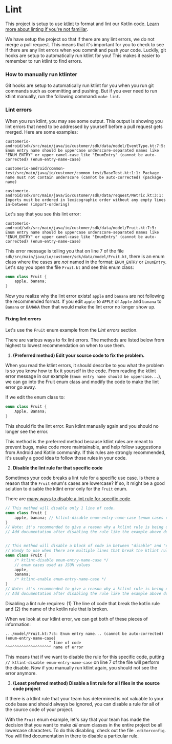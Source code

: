 # Lint

This project is setup to use [ktlint](https://ktlint.github.io/) to format and lint our Kotlin
code. [Learn more about linting if you're not familiar](https://stackoverflow.com/questions/8503559/what-is-linting).

We have setup the project so that if there are any lint errors, we do not merge a pull request. This
means that it's important for you to check to see if there are any lint errors when you commit and
push your code. Luckily, git hooks are setup to automatically run ktlint for you! This makes it
easier to remember to run ktlint to find errors.

### How to manually run ktlinter

Git hooks are setup to automatically run ktlint for you when you run git commands such as committing
and pushing. But if you ever need to run ktlint manually, run the following command: `make lint`.

### Lint errors

When you run ktlint, you may see some output. This output is showing you lint errors that need to be
addressed by yourself before a pull request gets merged. Here are some examples:

```
customerio-android/sdk/src/main/java/io/customer/sdk/data/model/EventType.kt:7:5: Enum entry name should be uppercase underscore-separated names like "ENUM_ENTRY" or upper camel-case like "EnumEntry" (cannot be auto-corrected) (enum-entry-name-case)

customerio-android/common-test/src/main/java/io/customer/common_test/BaseTest.kt:1:1: Package name must not contain underscore (cannot be auto-corrected) (package-name)

customerio-android/sdk/src/main/java/io/customer/sdk/data/request/Metric.kt:3:1: Imports must be ordered in lexicographic order without any empty lines in-between (import-ordering)
```

Let's say that you see this lint error:

```
customerio-android/sdk/src/main/java/io/customer/sdk/data/model/Fruit.kt:7:5: Enum entry name should be uppercase underscore-separated names like "ENUM_ENTRY" or upper camel-case like "EnumEntry" (cannot be auto-corrected) (enum-entry-name-case)
```

This error message is telling you that on line 7 of the
file `sdk/src/main/java/io/customer/sdk/data/model/Fruit.kt`, there is an enum class where the cases
are *not* named in the format: `ENUM_ENTRY` or `EnumEntry`. Let's say you open the file `Fruit.kt`
and see this enum class:

```kotlin
enum class Fruit {
    apple, banana;
}
```

Now you realize why the lint error exists! `apple` and `banana` are not following the recommended
format. If you edit `apple` to `APPLE` or `Apple` and `banana` to `Banana` or `BANANA` then that
would make the lint error no longer show up.

#### Fixing lint errors

Let's use the `Fruit` enum example from the *Lint errors* section.

There are various ways to fix lint errors. The methods are listed below from highest to lowest
recommendation on when to use them.

1. **(Preferred method) Edit your source code to fix the problem.**

When you read the ktlint errors, it should describe to you what the problem is so you know how to
fix it yourself in the code. From reading the ktlint error message in our
example (`Enum entry name should be uppercase...`), we can go into the Fruit enum class and modify
the code to make the lint error go away.

If we edit the enum class to:

```kotlin
enum class Fruit {
    Apple, Banana;
}
```

This should fix the lint error. Run ktlint manually again and you should no longer see the error.

This method is the preferred method because ktlint rules are meant to prevent bugs, make code more
maintainable, and help follow suggestions from Android and Kotlin community. If this rules are
strongly recommended, it's usually a good idea to follow those rules in your code.

2. **Disable the lint rule for that specific code**

Sometimes your code breaks a lint rule for a specific use case. Is there a reason that the `Fruit`
enum's cases are lowercase? If so, it might be a good solution to disable the ktlint error only for
the `Fruit` enum.

There
are [many ways to disable a lint rule for specific code](https://github.com/pinterest/ktlint#how-do-i-suppress-an-errors-for-a-lineblockfile=).

```kotlin
// This method will disable only 1 line of code. 
enum class Fruit {    
    apple, banana; // ktlint-disable enum-entry-name-case (enum cases used as JSON values)
}
// Note: it's recommended to give a reason why a ktlint rule is being disabled. 
// Add documentation after disabling the rule like the example above does: `(enum cases used as JSON values)`


// This method will disable a block of code in between "disable" and "enable"
// Handy to use when there are multiple lines that break the ktlint rule. 
enum class Fruit {    
    /* ktlint-disable enum-entry-name-case */
    // enum cases used as JSON values
    apple, 
    banana; 
    /* ktlint-enable enum-entry-name-case */
}
// Note: it's recommended to give a reason why a ktlint rule is being disabled. 
// Add documentation after disabling the rule like the example above does: `// enum cases used as JSON values` 
```

Disabling a lint rule requires: (1) The line of code that break the kotlin rule and (2) the name of
the kotlin rule that is broken.

When we look at our ktlint error, we can get both of these pieces of information:

```
.../model/Fruit.kt:7:5: Enum entry name... (cannot be auto-corrected) (enum-entry-name-case)
                   ^ line of code                                      ^^^^^^^^^^^^^^^^^^^^ name of error
```

This means that if we want to disable the rule for this specific code,
putting `// ktlint-disable enum-entry-name-case` on line 7 of the file will perform the disable. Now
if you manually run ktlint again, you should not see the error anymore.

3. **(Least preferred method) Disable a lint rule for all files in the source code project**

If there is a ktlint rule that your team has determined is not valuable to your code base and should
always be ignored, you can disable a rule for all of the source code of your project.

With the `Fruit` enum example, let's say that your team has made the decision that you want to make
*all* enum classes in the entire project be all lowercase characters. To do this disabling, check
out the file `.editorconfig`. You will find documentation in there to disable a particular rule. 